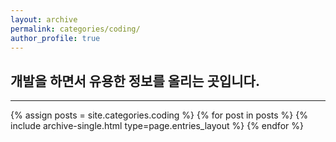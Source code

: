 ```yaml
---
layout: archive
permalink: categories/coding/
author_profile: true
---
```


<h2>개발을 하면서 유용한 정보를 올리는 곳입니다.</h2>
<hr>
{% assign posts = site.categories.coding %}
{% for post in posts %} {% include archive-single.html type=page.entries_layout %} {% endfor %}